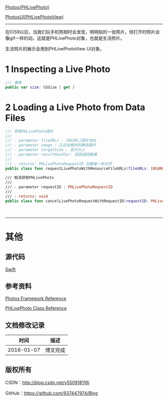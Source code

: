 [Photos(PHLivePhoto)](https://github.com/937447974/Blog/blob/master/IOS/Media%20Layer/Photos/Photos(PHLivePhoto).md)

[PhotosUI(PHLivePhotoView)](https://github.com/937447974/Blog/blob/master/IOS/Cocoa%20Touch%20Layer/PhotosUI/PhotosUI(PHLivePhotoView).md)

---

在IOS9以后，当我们玩手机照相时会发现，明明拍的一张照片，但打开时照片会像gif一样的动，这就是PHLivePhoto对象，也就是生活照片。

生活照片的展示会用到PHLivePhotoView UI对象。

# 1 Inspecting a Live Photo

```swift
/// 像素
public var size: CGSize { get }
```

# 2 Loading a Live Photo from Data Files

```swift
/// 获取PHLivePhoto图片
///
/// - parameter fileURLs : [NSURL]图片地址
/// - parameter image : 正在加载时的静态图片
/// - parameter targetSize : 显示大小
/// - parameter resultHandler: 回调返回数据
///
/// - returns: PHLivePhotoRequestID 加载唯一标示符
public class func requestLivePhotoWithResourceFileURLs(fileURLs: [NSURL], placeholderImage image: UIImage?, targetSize: CGSize, contentMode: PHImageContentMode, resultHandler: (PHLivePhoto?, [NSObject : AnyObject]) -> Void) -> PHLivePhotoRequestID
    
/// 取消获取PHLivePhoto
///
/// - parameter requestID : PHLivePhotoRequestID
///
/// - returns: void
public class func cancelLivePhotoRequestWithRequestID(requestID: PHLivePhotoRequestID)
```

&#160;

----------

# 其他

## 源代码

[Swift](https://github.com/937447974/Swift)

## 参考资料

[Photos Framework Reference](https://developer.apple.com/library/ios/documentation/Photos/Reference/Photos_Framework/index.html)

[PHLivePhoto Class Reference](https://developer.apple.com/library/ios/documentation/Photos/Reference/PHLivePhoto_Class/index.html)

## 文档修改记录

| 时间 | 描述 |
| ---- | ---- |
| 2016-01-07 | 博文完成 |

## 版权所有

CSDN：http://blog.csdn.net/y550918116j

GitHub：https://github.com/937447974/Blog